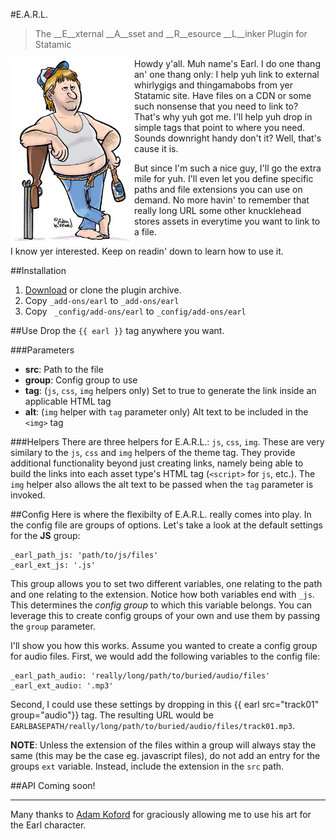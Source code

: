 #E.A.R.L. 
> The __E__xternal __A__sset and __R__esource __L__inker Plugin for Statamic

<img src="./earl.jpg" alt="Earl" height="300px" align="left" style="float:left;">Howdy y'all. Muh name's Earl. I do one thang an' one thang only: I help yuh link to external whirlygigs and thingamabobs from yer Statamic site. Have files on a CDN or some such nonsense that you need to link to? That's why yuh got me. I'll help yuh drop in simple tags that point to where you need. Sounds downright handy don't it? Well, that's cause it is.

But since I'm such a nice guy, I'll go the extra mile for yuh. I'll even let you define specific paths and file extensions you can use on demand. No more havin' to remember that really long URL some other knucklehead stores assets in everytime you want to link to a file. 

I know yer interested. Keep on readin' down to learn how to use it.

##Installation
1. [Download](https://github.com/raygesualdo/statamic-earl/releases/v1.0) or clone the plugin archive.
2. Copy `_add-ons/earl` to `_add-ons/earl`
3. Copy ` _config/add-ons/earl` to `_config/add-ons/earl`

##Use
Drop the `{{ earl }}` tag anywhere you want.

###Parameters
 - __src__: Path to the file
 - __group__: Config group to use
 - __tag__: (`js`, `css`, `img` helpers only) Set to true to generate the link inside an applicable HTML tag
 - __alt__: (`img` helper with `tag` parameter only) Alt text to be included in the `<img>` tag

###Helpers
There are three helpers for E.A.R.L.: `js`, `css`, `img`. These are very similary to the `js`, `css` and `img` helpers of the theme tag. They provide additional functionality beyond just creating links, namely being able to build the links into each asset type's HTML tag (`<script>` for `js`, etc.). The `img` helper also allows the alt text to be passed when the `tag` parameter is invoked.

##Config
Here is where the flexibilty of E.A.R.L. really comes into play. In the config file are groups of options. Let's take a look at the default settings for the __JS__ group:
```
_earl_path_js: 'path/to/js/files'
_earl_ext_js: '.js'
```
This group allows you to set two different variables, one relating to the path and one relating to the extension. Notice how both variables end with `_js`. This determines the _config group_ to which this variable belongs. You can leverage this to create config groups of your own and use them by passing the `group` parameter.

I'll show you how this works. Assume you wanted to create a config group for audio files. First, we would add the following variables to the config file:
```
_earl_path_audio: 'really/long/path/to/buried/audio/files'
_earl_ext_audio: '.mp3'

```
Second, I could use these settings by dropping in this {{ earl src="track01" group="audio"}} tag. The resulting URL would be `EARLBASEPATH/really/long/path/to/buried/audio/files/track01.mp3`.

__NOTE__: Unless the extension of the files within a group will always stay the same (this may be the case eg. javascript files), do not add an entry for the groups `ext` variable. Instead, include the extension in the `src` path.

##API
Coming soon!

<hr>

Many thanks to [Adam Koford](http://www.adamkoford.com/) for graciously allowing me to use his art for the Earl character.
